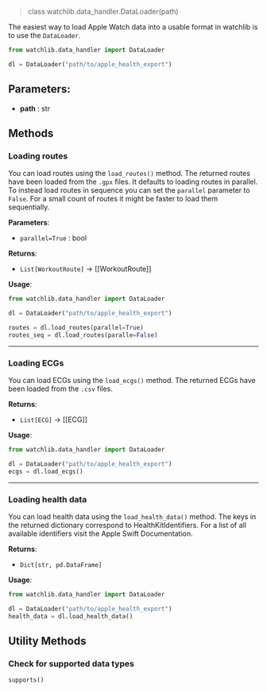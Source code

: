 > class watchlib.data_handler.DataLoader(path)

The easiest way to load Apple Watch data into a usable format in watchlib is to use the `DataLoader`.

```python
from watchlib.data_handler import DataLoader

dl = DataLoader("path/to/apple_health_export")
```

## Parameters:
- **path** : str
## Methods
### Loading routes
You can load routes using the `load_routes()` method. The returned routes have been loaded from the `.gpx` files.
It defaults to loading routes in parallel. To instead load routes in sequence you can set the `parallel` parameter to `False`. For a small count of routes it might be faster to load them sequentially.

**Parameters**:
- `parallel=True` : bool

**Returns**: 
- `List[WorkoutRoute]` → [[WorkoutRoute]]

**Usage**:
```python
from watchlib.data_handler import DataLoader 

dl = DataLoader("path/to/apple_health_export")

routes = dl.load_routes(parallel=True) 
routes_seq = dl.load_routes(paralle=False)
```

---

### Loading ECGs
You can load ECGs using the `load_ecgs()` method. The returned ECGs have been loaded from the `.csv` files.

**Returns**: 
- `List[ECG]` → [[ECG]]

**Usage**:
```python
from watchlib.data_handler import DataLoader 

dl = DataLoader("path/to/apple_health_export")
ecgs = dl.load_ecgs()
```

---

### Loading health data
You can load health data using the `load_health_data()` method. The keys in the returned dictionary correspond to HealthKitIdentifiers. For a list of all available identifiers visit the Apple Swift Documentation.

**Returns**: 
- `Dict[str, pd.DataFrame]`

**Usage**:
```python
from watchlib.data_handler import DataLoader 

dl = DataLoader("path/to/apple_health_export")
health_data = dl.load_health_data()
```


## Utility Methods

### Check for supported data types
`supports()`
